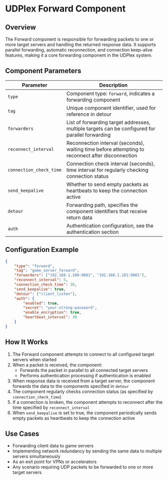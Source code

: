# UDPlex Forward Component

## Overview
The Forward component is responsible for forwarding packets to one or more target servers and handling the returned response data. It supports parallel forwarding, automatic reconnection, and connection keep-alive features, making it a core forwarding component in the UDPlex system.

## Component Parameters

| Parameter | Description |
|-----------|-------------|
| `type` | Component type: `forward`, indicates a forwarding component |
| `tag` | Unique component identifier, used for reference in detour |
| `forwarders` | List of forwarding target addresses, multiple targets can be configured for parallel forwarding |
| `reconnect_interval` | Reconnection interval (seconds), waiting time before attempting to reconnect after disconnection |
| `connection_check_time` | Connection check interval (seconds), time interval for regularly checking connection status |
| `send_keepalive` | Whether to send empty packets as heartbeats to keep the connection active |
| `detour` | Forwarding path, specifies the component identifiers that receive return data |
| `auth` | Authentication configuration, see the authentication section |

## Configuration Example

```json
{
    "type": "forward",
    "tag": "game_server_forward",
    "forwarders": ["192.168.1.100:9001", "192.168.1.101:9001"],
    "reconnect_interval": 5,
    "connection_check_time": 30,
    "send_keepalive": true,
    "detour": ["client_listen"],
    "auth": {
        "enabled": true,
        "secret": "your-strong-password",
        "enable_encryption": true,
        "heartbeat_interval": 30
    }
}
```

## How It Works

1. The Forward component attempts to connect to all configured target servers when started
2. When a packet is received, the component:
   - Forwards the packet in parallel to all connected target servers
   - Performs authentication processing if authentication is enabled
3. When response data is received from a target server, the component forwards the data to the components specified in `detour`
4. The component regularly checks connection status (as specified by `connection_check_time`)
5. If a connection is broken, the component attempts to reconnect after the time specified by `reconnect_interval`
6. When `send_keepalive` is set to true, the component periodically sends empty packets as heartbeats to keep the connection active

## Use Cases

- Forwarding client data to game servers
- Implementing network redundancy by sending the same data to multiple servers simultaneously
- As an exit point for VPNs or accelerators
- Any scenario requiring UDP packets to be forwarded to one or more target servers